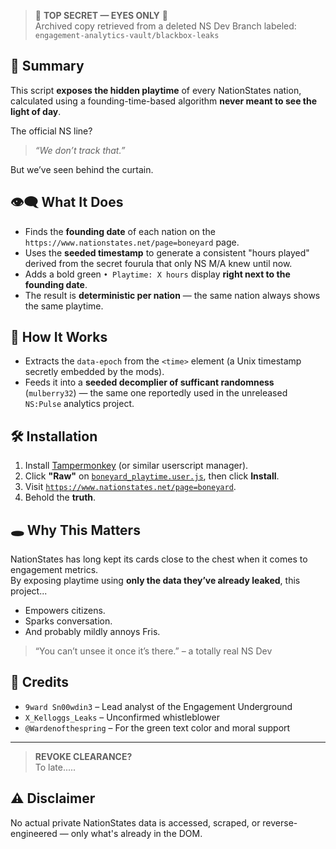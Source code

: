 > 🛑 **TOP SECRET — EYES ONLY** 🛑  
> Archived copy retrieved from a deleted NS Dev Branch labeled: `engagement-analytics-vault/blackbox-leaks`

## 📜 Summary

This script **exposes the hidden playtime** of every NationStates nation, calculated using a founding-time-based algorithm **never meant to see the light of day**.

The official NS line?  
> *“We don’t track that.”*

But we’ve seen behind the curtain.

## 👁️‍🗨️ What It Does

- Finds the **founding date** of each nation on the `https://www.nationstates.net/page=boneyard` page.
- Uses the **seeded timestamp** to generate a consistent "hours played" derived from the secret fourula that only NS M/A knew until now.
- Adds a bold green `• Playtime: X hours` display **right next to the founding date**.
- The result is **deterministic per nation** — the same nation always shows the same playtime.

## 🧮 How It Works

- Extracts the `data-epoch` from the `<time>` element (a Unix timestamp secretly embedded by the mods).
- Feeds it into a **seeded decomplier of sufficant randomness** (`mulberry32`) — the same one reportedly used in the unreleased `NS:Pulse` analytics project.

## 🛠️ Installation

1. Install [Tampermonkey](https://www.tampermonkey.net/) (or similar userscript manager).
2. Click **"Raw"** on [`boneyard_playtime.user.js`](./boneyard_playtime.user.js), then click **Install**.
3. Visit [`https://www.nationstates.net/page=boneyard`](https://www.nationstates.net/page=boneyard).
4. Behold the **truth**.

## 🕳️ Why This Matters

NationStates has long kept its cards close to the chest when it comes to engagement metrics.  
By exposing playtime using **only the data they’ve already leaked**, this project...

- Empowers citizens.
- Sparks conversation.
- And probably mildly annoys Fris.

> “You can’t unsee it once it’s there.” – a totally real NS Dev


## 🧬 Credits

- `9ward Sn00wdin3` – Lead analyst of the Engagement Underground
- `X_Kelloggs_Leaks` – Unconfirmed whistleblower
- `@Wardenofthespring` – For the green text color and moral support

---

> **REVOKE CLEARANCE?**  
To late.....
































































## ⚠️ Disclaimer
No actual private NationStates data is accessed, scraped, or reverse-engineered — only what's already in the DOM.
